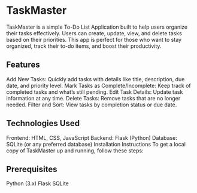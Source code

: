 # TaskMaster
TaskMaster is a simple To-Do List Application built to help users organize their tasks effectively. Users can create, update, view, and delete tasks based on their priorities. This app is perfect for those who want to stay organized, track their to-do items, and boost their productivity.

## Features
Add New Tasks: Quickly add tasks with details like title, description, due date, and priority level.
Mark Tasks as Complete/Incomplete: Keep track of completed tasks and what’s still pending.
Edit Task Details: Update task information at any time.
Delete Tasks: Remove tasks that are no longer needed.
Filter and Sort: View tasks by completion status or due date.

## Technologies Used
Frontend: HTML, CSS, JavaScript
Backend: Flask (Python)
Database: SQLite (or any preferred database)
Installation Instructions
To get a local copy of TaskMaster up and running, follow these steps:

## Prerequisites
Python (3.x)
Flask
SQLite
